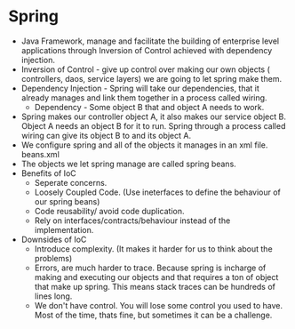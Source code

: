 # Spring
- Java Framework, manage and facilitate the building of enterprise level applications through Inversion of Control achieved with dependency injection.
- Inversion of Control - give up control over making our own objects ( controllers, daos, service layers) we are going to let spring make them.
- Dependency Injection - Spring will take our dependencies, that it already manages and link them together in a process called wiring.
  - Dependency - Some object B that and object A needs to work. 
- Spring makes our controller object A, it also makes our service object B. Object A needs an object B for it to run. Spring through a process called wiring can give its object B to and its object A.
- We configure spring and all of the objects it manages in an xml file. beans.xml
- The objects we let spring manage are called spring beans.
- Benefits of IoC
  - Seperate concerns. 
  - Loosely Coupled Code. (Use ineterfaces to define the behaviour of our spring beans)
  - Code reusability/ avoid code duplication. 
  - Rely on interfaces/contracts/behaviour instead of the implementation. 
- Downsides of IoC
  - Introduce complexity. (It makes it harder for us to think about the problems)
  - Errors, are much harder to trace. Because spring is incharge of making and executing our objects and that requires a ton of object that make up spring. This means stack traces can be hundreds of lines long.
  - We don't have control. You will lose some control you used to have. Most of the time, thats fine, but sometimes it can be a challenge.
